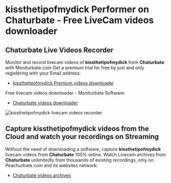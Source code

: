 # kissthetipofmydick Performer on Chaturbate - Free LiveCam videos downloader

## Chaturbate Live Videos Recorder

Monitor and record livecam videos of **kissthetipofmydick** from **Chaturbate** with Moniturbate.com
Get a premium trial for free by just and only registering with your Email address:
* [kissthetipofmydick Premium videos downloader](https://moniturbate.com/request-demo-licence-key.html)

Free livecam videos downloader - Moniturbate Software:
* [Chaturbate videos downloader](https://moniturbate.com/moniturbate-download-software.html)

![kissthetipofmydick livecam videos recorder](https://peachurnet.com/templates/moniturbate-software.png)


## Capture kissthetipofmydick videos from the Cloud and watch your recordings on Streaming

Without the need of downloading a software, capture **kissthetipofmydick** livecam videos from **Chaturbate** 100% online.
Watch Livecam archives from **Chaturbate** unlimitedly from thousands of existing recordings, only on Peachurbate.com and its websites network:
* [Chaturbate videos archives](https://peachurnet.com/)